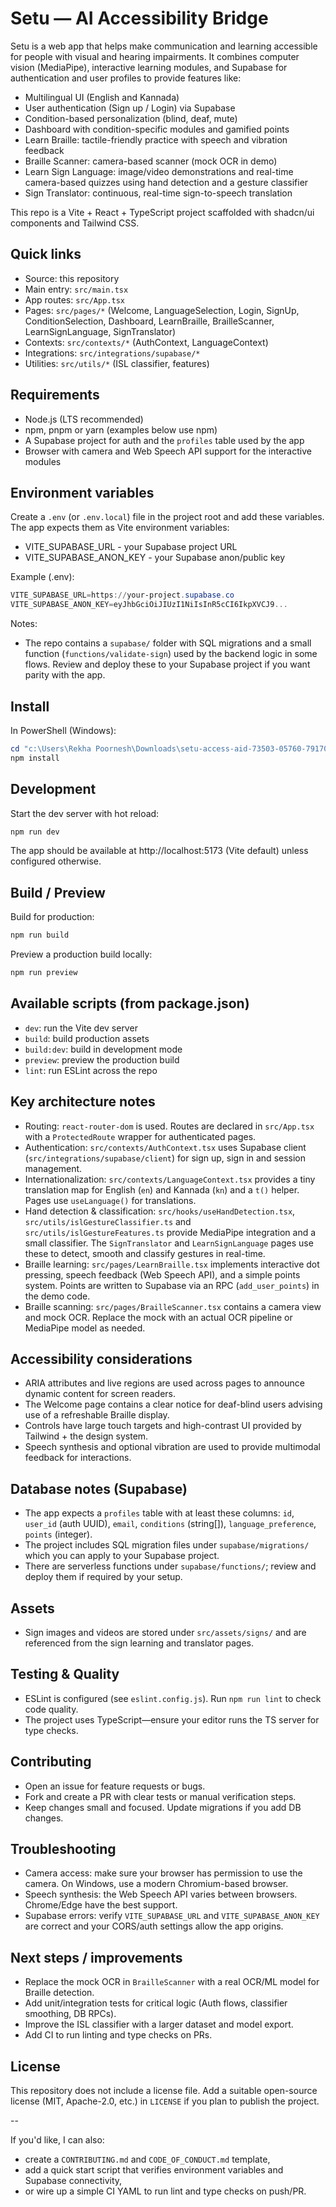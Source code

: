  # Setu — AI Accessibility Bridge

 Setu is a web app that helps make communication and learning accessible for people with visual and hearing impairments. It combines computer vision (MediaPipe), interactive learning modules, and Supabase for authentication and user profiles to provide features like:

 - Multilingual UI (English and Kannada)
 - User authentication (Sign up / Login) via Supabase
 - Condition-based personalization (blind, deaf, mute)
 - Dashboard with condition-specific modules and gamified points
 - Learn Braille: tactile-friendly practice with speech and vibration feedback
 - Braille Scanner: camera-based scanner (mock OCR in demo)
 - Learn Sign Language: image/video demonstrations and real-time camera-based quizzes using hand detection and a gesture classifier
 - Sign Translator: continuous, real-time sign-to-speech translation

 This repo is a Vite + React + TypeScript project scaffolded with shadcn/ui components and Tailwind CSS.

 ## Quick links

 - Source: this repository
 - Main entry: `src/main.tsx`
 - App routes: `src/App.tsx`
 - Pages: `src/pages/*` (Welcome, LanguageSelection, Login, SignUp, ConditionSelection, Dashboard, LearnBraille, BrailleScanner, LearnSignLanguage, SignTranslator)
 - Contexts: `src/contexts/*` (AuthContext, LanguageContext)
 - Integrations: `src/integrations/supabase/*`
 - Utilities: `src/utils/*` (ISL classifier, features)

 ## Requirements

 - Node.js (LTS recommended)
 - npm, pnpm or yarn (examples below use npm)
 - A Supabase project for auth and the `profiles` table used by the app
 - Browser with camera and Web Speech API support for the interactive modules

 ## Environment variables

 Create a `.env` (or `.env.local`) file in the project root and add these variables. The app expects them as Vite environment variables:

 - VITE_SUPABASE_URL - your Supabase project URL
 - VITE_SUPABASE_ANON_KEY - your Supabase anon/public key

 Example (.env):

 ```powershell
 VITE_SUPABASE_URL=https://your-project.supabase.co
 VITE_SUPABASE_ANON_KEY=eyJhbGciOiJIUzI1NiIsInR5cCI6IkpXVCJ9...
 ```

 Notes:
 - The repo contains a `supabase/` folder with SQL migrations and a small function (`functions/validate-sign`) used by the backend logic in some flows. Review and deploy these to your Supabase project if you want parity with the app.

 ## Install

 In PowerShell (Windows):

 ```powershell
 cd "c:\Users\Rekha Poornesh\Downloads\setu-access-aid-73503-05760-79170-58223-29048"
 npm install
 ```

 ## Development

 Start the dev server with hot reload:

 ```powershell
 npm run dev
 ```

 The app should be available at http://localhost:5173 (Vite default) unless configured otherwise.

 ## Build / Preview

 Build for production:

 ```powershell
 npm run build
 ```

 Preview a production build locally:

 ```powershell
 npm run preview
 ```

 ## Available scripts (from package.json)

 - `dev`: run the Vite dev server
 - `build`: build production assets
 - `build:dev`: build in development mode
 - `preview`: preview the production build
 - `lint`: run ESLint across the repo

 ## Key architecture notes

 - Routing: `react-router-dom` is used. Routes are declared in `src/App.tsx` with a `ProtectedRoute` wrapper for authenticated pages.
 - Authentication: `src/contexts/AuthContext.tsx` uses Supabase client (`src/integrations/supabase/client`) for sign up, sign in and session management.
 - Internationalization: `src/contexts/LanguageContext.tsx` provides a tiny translation map for English (`en`) and Kannada (`kn`) and a `t()` helper. Pages use `useLanguage()` for translations.
 - Hand detection & classification: `src/hooks/useHandDetection.tsx`, `src/utils/islGestureClassifier.ts` and `src/utils/islGestureFeatures.ts` provide MediaPipe integration and a small classifier. The `SignTranslator` and `LearnSignLanguage` pages use these to detect, smooth and classify gestures in real-time.
 - Braille learning: `src/pages/LearnBraille.tsx` implements interactive dot pressing, speech feedback (Web Speech API), and a simple points system. Points are written to Supabase via an RPC (`add_user_points`) in the demo code.
 - Braille scanning: `src/pages/BrailleScanner.tsx` contains a camera view and mock OCR. Replace the mock with an actual OCR pipeline or MediaPipe model as needed.

 ## Accessibility considerations

 - ARIA attributes and live regions are used across pages to announce dynamic content for screen readers.
 - The Welcome page contains a clear notice for deaf-blind users advising use of a refreshable Braille display.
 - Controls have large touch targets and high-contrast UI provided by Tailwind + the design system.
 - Speech synthesis and optional vibration are used to provide multimodal feedback for interactions.

 ## Database notes (Supabase)

 - The app expects a `profiles` table with at least these columns: `id`, `user_id` (auth UUID), `email`, `conditions` (string[]), `language_preference`, `points` (integer).
 - The project includes SQL migration files under `supabase/migrations/` which you can apply to your Supabase project.
 - There are serverless functions under `supabase/functions/`; review and deploy them if required by your setup.

 ## Assets

 - Sign images and videos are stored under `src/assets/signs/` and are referenced from the sign learning and translator pages.

 ## Testing & Quality

 - ESLint is configured (see `eslint.config.js`). Run `npm run lint` to check code quality.
 - The project uses TypeScript—ensure your editor runs the TS server for type checks.

 ## Contributing

 - Open an issue for feature requests or bugs.
 - Fork and create a PR with clear tests or manual verification steps.
 - Keep changes small and focused. Update migrations if you add DB changes.

 ## Troubleshooting

 - Camera access: make sure your browser has permission to use the camera. On Windows, use a modern Chromium-based browser.
 - Speech synthesis: the Web Speech API varies between browsers. Chrome/Edge have the best support.
 - Supabase errors: verify `VITE_SUPABASE_URL` and `VITE_SUPABASE_ANON_KEY` are correct and your CORS/auth settings allow the app origins.

 ## Next steps / improvements

 - Replace the mock OCR in `BrailleScanner` with a real OCR/ML model for Braille detection.
 - Add unit/integration tests for critical logic (Auth flows, classifier smoothing, DB RPCs).
 - Improve the ISL classifier with a larger dataset and model export.
 - Add CI to run linting and type checks on PRs.

 ## License

 This repository does not include a license file. Add a suitable open-source license (MIT, Apache-2.0, etc.) in `LICENSE` if you plan to publish the project.

 --
 
 If you'd like, I can also:
 - create a `CONTRIBUTING.md` and `CODE_OF_CONDUCT.md` template,
 - add a quick start script that verifies environment variables and Supabase connectivity,
 - or wire up a simple CI YAML to run lint and type checks on push/PR.

